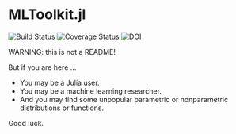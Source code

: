 # MLToolkit.jl

[![Build Status](https://travis-ci.com/xukai92/MLToolkit.jl.svg?branch=master)](https://travis-ci.com/xukai92/MLToolkit.jl) [![Coverage Status](https://coveralls.io/repos/github/xukai92/MLToolkit.jl/badge.svg)](https://coveralls.io/github/xukai92/MLToolkit.jl) [![DOI](https://zenodo.org/badge/163635161.svg)](https://zenodo.org/badge/latestdoi/163635161)

WARNING: this is not a README!

But if you are here ...

- You may be a Julia user.
- You may be a machine learning researcher.
- And you may find some unpopular parametric or nonparametric distributions or functions.

Good luck.
